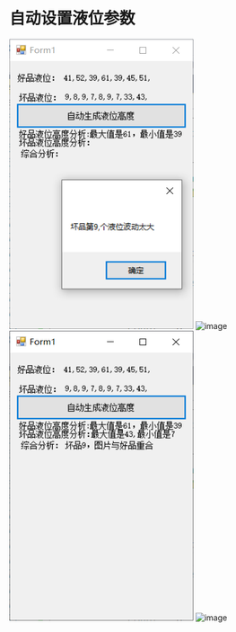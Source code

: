 # 自动设置液位参数
![image](./107day1.png)
![image](http://39.99.172.143/img/107day1.PNG) 
![image](./107day2.png)
![image](http://39.99.172.143/img/107day2.PNG)
